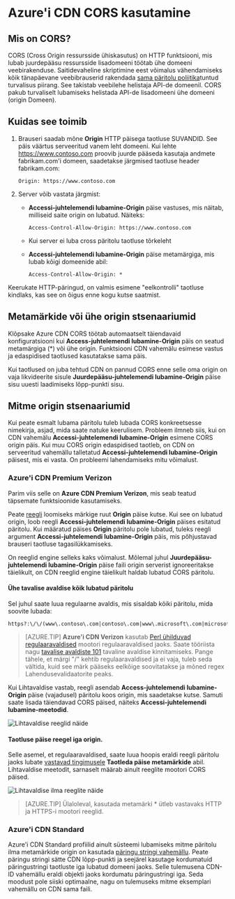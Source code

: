 <properties
    pageTitle="Azure'i CDN funktsiooniga CORS | Microsoft Azure'i"
    description="Siit saate teada, kuidas kasutada funktsiooni Azure'i sisu kohaletoimetamise võrk (CDN) abil koos Cross-päritolu ressursside ühiskasutus (CORS)."
    services="cdn"
    documentationCenter=""
    authors="camsoper"
    manager="erikre"
    editor=""/>

<tags
    ms.service="cdn"
    ms.workload="tbd"
    ms.tgt_pltfrm="na"
    ms.devlang="na"
    ms.topic="article"
    ms.date="09/30/2016"
    ms.author="casoper"/>
    
# <a name="using-azure-cdn-with-cors"></a>Azure'i CDN CORS kasutamine     

## <a name="what-is-cors"></a>Mis on CORS?

CORS (Cross Origin ressursside ühiskasutus) on HTTP funktsiooni, mis lubab juurdepääsu ressursside lisadomeeni töötab ühe domeeni veebirakenduse. Saitidevaheline skriptimine eest võimalus vähendamiseks kõik tänapäevane veebibrauserid rakendada [sama päritolu poliitika](http://www.w3.org/Security/wiki/Same_Origin_Policy)tuntud turvalisus piirang.  See takistab veebilehe helistaja API-de domeenil.  CORS pakub turvaliselt lubamiseks helistada API-de lisadomeeni ühe domeeni (origin Domeen).
 
## <a name="how-it-works"></a>Kuidas see toimib
1.  Brauseri saadab mõne **Origin** HTTP päisega taotluse SUVANDID. See päis väärtus serveeritud vanem leht domeeni. Kui lehte https://www.contoso.com proovib juurde pääseda kasutaja andmete fabrikam.com'i domeen, saadetakse järgmised taotluse header fabrikam.com: 
    
    `Origin: https://www.contoso.com`
 
2.  Server võib vastata järgmist:
    - **Accessi-juhtelemendi lubamine-Origin** päise vastuses, mis näitab, milliseid saite origin on lubatud. Näiteks:
        
        `Access-Control-Allow-Origin: https://www.contoso.com`
        
    - Kui server ei luba cross päritolu taotluse tõrkeleht
    - **Accessi-juhtelemendi lubamine-Origin** päise metamärgiga, mis lubab kõigi domeenide abil:
        
        `Access-Control-Allow-Origin: *`
 
Keerukate HTTP-päringud, on valmis esimene "eelkontrolli" taotluse kindlaks, kas see on õigus enne kogu kutse saatmist.
 
## <a name="wildcard-or-single-origin-scenarios"></a>Metamärkide või ühe origin stsenaariumid

Klõpsake Azure CDN CORS töötab automaatselt täiendavaid konfiguratsiooni kui **Access-juhtelemendi lubamine-Origin** päis on seatud metamärgiga (*) või ühe origin.  Funktsiooni CDN vahemälu esimese vastus ja edaspidised taotlused kasutatakse sama päis.
 
Kui taotlused on juba tehtud CDN on pannud CORS enne selle oma origin on vaja likvideerite sisule **Juurdepääsu-juhtelemendi lubamine-Origin** päise sisu uuesti laadimiseks lõpp-punkti sisu.
 
## <a name="multiple-origin-scenarios"></a>Mitme origin stsenaariumid

Kui peate esmalt lubama päritolu tuleb lubada CORS konkreetsesse nimekirja, asjad, mida saate natuke keerulisem. Probleem ilmneb siis, kui on CDN vahemälu **Accessi-juhtelemendi lubamine-Origin** esimene CORS origin päis.  Kui muu CORS origin edaspidised taotleb, on CDN on serveeritud vahemällu talletatud **Accessi-juhtelemendi lubamine-Origin** päisest, mis ei vasta.  On probleemi lahendamiseks mitu võimalust.
 
### <a name="azure-cdn-premium-from-verizon"></a>Azure'i CDN Premium Verizon

Parim viis selle on **Azure CDN Premium Verizon**, mis seab teatud täpsemate funktsioonide kasutamiseks. 
 
Peate [reegli](cdn-rules-engine.md) loomiseks märkige ruut **Origin** päise kutse.  Kui see on lubatud origin, loob reegli **Accessi-juhtelemendi lubamine-Origin** päises esitatud päritolu.  Kui määratud päises **Origin** päritolu pole lubatud, tuleks reegli argument **Accessi-juhtelemendi lubamine-Origin** päis, mis põhjustavad brauseri taotluse tagasilükkamiseks. 
 
On reeglid engine selleks kaks võimalust.  Mõlemal juhul **Juurdepääsu-juhtelemendi lubamine-Origin** päise faili origin serverist ignoreeritakse täielikult, on CDN reeglid engine täielikult haldab lubatud CORS päritolu.

#### <a name="one-regular-expression-with-all-valid-origins"></a>Ühe tavalise avaldise kõik lubatud päritolu
 
Sel juhul saate luua regulaarne avaldis, mis sisaldab kõiki päritolu, mida soovite lubada: 

    https?:\/\/(www\.contoso\.com|contoso\.com|www\.microsoft\.com|microsoft.com\.com)$
 
> [AZURE.TIP] **Azure'i CDN Verizon** kasutab [Perl ühilduvad regulaaravaldised](http://pcre.org/) mootori regulaaravaldised jaoks.  Saate tööriista nagu [tavalise avaldiste 101](https://regex101.com/) tavaline avaldise kinnitamiseks.  Pange tähele, et märgi "/" kehtib regulaaravaldised ja ei vaja, tuleb seda vältida, kuid see märk pääseks eelkõige soovitatakse ja mõned regex Lahendusevalidaatorite peaks.

Kui Lihtavaldise vastab, reegli asendab **Access-juhtelemendi lubamine-Origin** päise (vajadusel) päritolu koos origin, mis saadetakse kutse.  Samuti saate lisada täiendavad CORS päised, näiteks **Accessi-juhtelemendi lubamine-meetodid**.

![Lihtavaldise reeglid näide](./media/cdn-cors/cdn-cors-regex.png)
 
#### <a name="request-header-rule-for-each-origin"></a>Taotluse päise reegel iga origin.

Selle asemel, et regulaaravaldised, saate luua hoopis eraldi reegli päritolu jaoks lubate [vastavad tingimusele](https://msdn.microsoft.com/library/mt757336.aspx#Anchor_1) **Taotleda päise metamärkide** abil. Lihtavaldise meetodit, sarnaselt määrab ainult reeglite mootori CORS päised. 
  
![Lihtavaldise ilma reeglite näide](./media/cdn-cors/cdn-cors-no-regex.png)

> [AZURE.TIP] Ülaloleval, kasutada metamärki * ütleb vastavaks HTTP ja HTTPS-i mootori reeglid.
 
### <a name="azure-cdn-standard"></a>Azure'i CDN Standard

Azure'i CDN Standard profiilid ainult süsteemi lubamiseks mitme päritolu ilma metamärkide origin on kasutada [päringu stringi vahemällu](cdn-query-string.md).  Peate päringu stringi sätte CDN lõpp-punkti ja seejärel kasutage kordumatuid päringustringi taotluste iga lubatud domeeni jaoks. Selle tulemusena CDN-ID vahemällu eraldi objekti jaoks kordumatu päringustringi iga. Seda moodust pole siiski optimaalne, nagu on tulemuseks mitme eksemplari vahemällu on CDN sama faili.  

